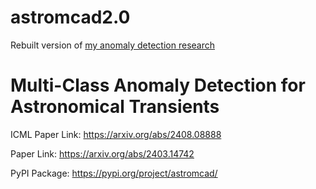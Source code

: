 # astromcad2.0

Rebuilt version of [my anomaly detection research](https://github.com/Rithwik-G/astromcad)

# Multi-Class Anomaly Detection for Astronomical Transients

ICML Paper Link: https://arxiv.org/abs/2408.08888

Paper Link: https://arxiv.org/abs/2403.14742

PyPI Package: https://pypi.org/project/astromcad/
